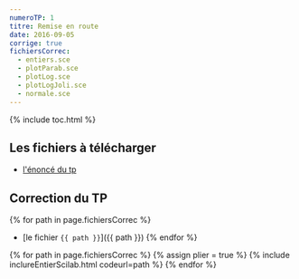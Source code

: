 ```yaml
---
numeroTP: 1
titre: Remise en route
date: 2016-09-05
corrige: true
fichiersCorrec: 
  - entiers.sce
  - plotParab.sce
  - plotLog.sce
  - plotLogJoli.sce
  - normale.sce
---
```


{% include toc.html %}

## Les fichiers à télécharger

- [l'énoncé du tp](tp1.pdf)

## Correction du TP

{% for path in page.fichiersCorrec %}
- [le fichier `{{ path }}`]({{ path }})
{% endfor %}

{% for path in page.fichiersCorrec %}
{% assign plier = true %}
{% include inclureEntierScilab.html codeurl=path %}
{% endfor %}

